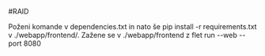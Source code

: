 #RAID

Poženi komande v dependencies.txt in nato še pip install -r requirements.txt v ./webapp/frontend/.
Zažene se v ./webapp/frontend z flet run --web --port 8080
